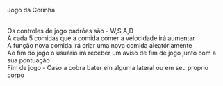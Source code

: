Jogo da Corinha  <br> <br>

Os controles de jogo padrões são - W,S,A,D <br>
A cada 5 comidas que a comida comer a velocidade irá aumentar <br>
A função nova comida irá criar uma nova comida aleatóriamente <br>
Ao fim do jogo o usuário irá receber um aviso de fim de jogo junto com a sua pontuação <br>
Fim de jogo - Caso a cobra bater em alguma lateral ou em seu proprio corpo <br>
